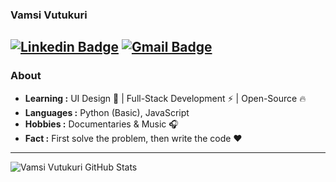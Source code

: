 ### Vamsi Vutukuri 
  [![Linkedin Badge](https://img.shields.io/badge/-Vamsi_Vutukuri-blue?style=flat-square&logo=Linkedin&logoColor=white&link=https://www.linkedin.com/in/vamsi-vutukuri-029221147/)](https://www.linkedin.com/in/vamsi-vutukuri-029221147/) [![Gmail Badge](https://img.shields.io/badge/-vamsivutukuri1997@gmail.com-c14438?style=flat-square&logo=Gmail&logoColor=white&link=mailto:vamsivutukuri1997@gmail.com)](mailto:vamsivutukuri1997@gmail.com)
---------------------------------------------------------------------------------------------------------------------------------------------------------------------------------
### About

-  **Learning :** UI Design :sparkler: | Full-Stack Development :zap: | Open-Source :fire:	
-  **Languages :** Python (Basic), JavaScript
-  **Hobbies :** Documentaries & Music :headphones:
-  **Fact :** First solve the problem, then write the code :heart: 
---------------------------------------------------------------------------------------------------------------------------------------------------------------------------------
  
![Vamsi Vutukuri GitHub Stats](https://github-readme-stats.vercel.app/api?username=vvvk-gh&show_icons=true&count_private=true&hide=stars)

